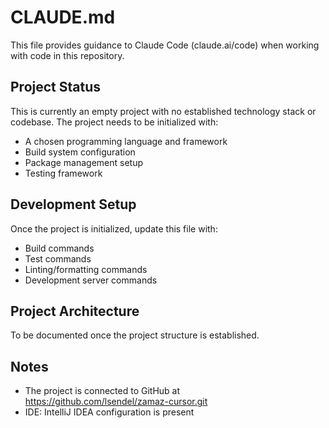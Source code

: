 # CLAUDE.md

This file provides guidance to Claude Code (claude.ai/code) when working with code in this repository.

## Project Status

This is currently an empty project with no established technology stack or codebase. The project needs to be initialized with:
- A chosen programming language and framework
- Build system configuration
- Package management setup
- Testing framework

## Development Setup

Once the project is initialized, update this file with:
- Build commands
- Test commands
- Linting/formatting commands
- Development server commands

## Project Architecture

To be documented once the project structure is established.

## Notes

- The project is connected to GitHub at https://github.com/lsendel/zamaz-cursor.git
- IDE: IntelliJ IDEA configuration is present